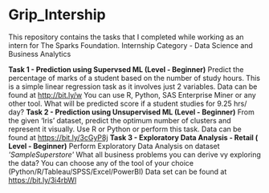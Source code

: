 # Grip_Intership
This repository contains the tasks that I completed while working as an intern for The Sparks Foundation.
Internship Category - Data Science and Business Analytics

**Task 1 - Prediction using Supervsed ML (Level - Beginner)**
Predict the percentage of marks of a student based on the number of study hours.
This is a simple linear regression task as it involves just 2 variables.
Data can be found at http://bit.ly/w
You can use R, Python, SAS Enterprise Miner or any other tool.
What will be predicted score if a student studies for 9.25 hrs/ day?
**Task 2 - Prediction using Unsupervised ML (Level - Beginner)**
From the given ‘Iris’ dataset, predict the optimum number of clusters and represent it visually.
Use R or Python or perform this task.
Data can be found at https://bit.ly/3cGyP8j
**Task 3 - Exploratory Data Analysis - Retail ( Level - Beginner)**
Perform Exploratory Data Analysis on dataset *'SampleSuperstore'*
What all business problems you can derive vy exploring the data?
You can choose any of the tool of your choice (Python/R/Tableau/SPSS/Excel/PowerBI)
 Data set can be found at https://bit.ly/3i4rbWl

